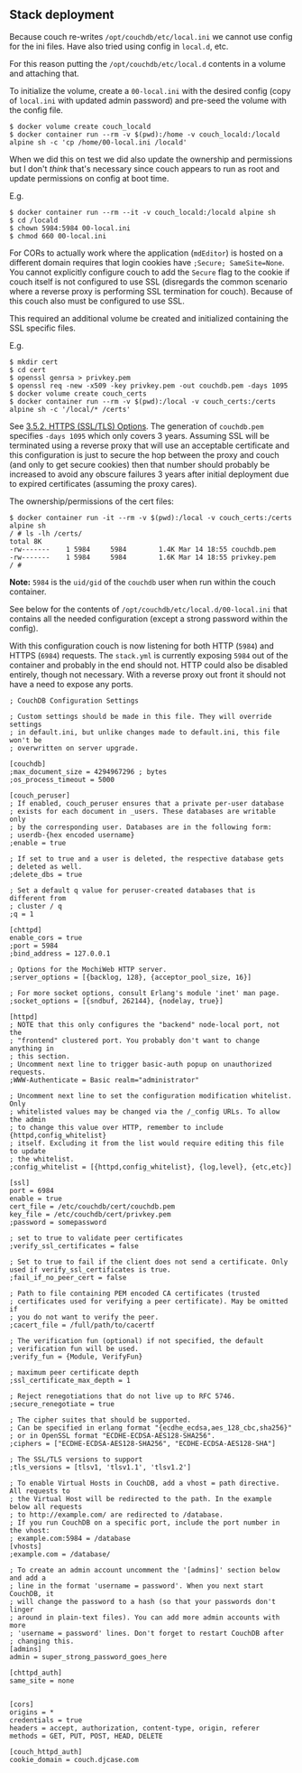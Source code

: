 ## Stack deployment

Because couch re-writes `/opt/couchdb/etc/local.ini` we cannot use config for the ini files.  Have also tried using config in `local.d`, etc.

For this reason putting the `/opt/couchdb/etc/local.d` contents in a volume and attaching that.

To initialize the volume, create a `00-local.ini` with the desired config (copy of `local.ini` with updated admin password) and pre-seed the volume with the config file.

```
$ docker volume create couch_locald
$ docker container run --rm -v $(pwd):/home -v couch_locald:/locald alpine sh -c 'cp /home/00-local.ini /locald'
```

When we did this on test we did also update the ownership and permissions but I don't _think_ that's necessary since couch appears to run as root and update permissions on config at boot time.

E.g.

```
$ docker container run --rm --it -v couch_locald:/locald alpine sh
$ cd /locald
$ chown 5984:5984 00-local.ini
$ chmod 660 00-local.ini
```

For CORs to actually work where the application (`mdEditor`) is hosted on a different domain requires that login cookies have `;Secure; SameSite=None`.  You cannot explicitly configure couch to add the `Secure` flag to the cookie if couch itself is not configured to use SSL (disregards the common scenario where a reverse proxy is performing SSL termination for couch).  Because of this couch also must be configured to use SSL.

This required an additional volume be created and initialized containing the SSL specific files.

E.g.

```
$ mkdir cert
$ cd cert
$ openssl genrsa > privkey.pem
$ openssl req -new -x509 -key privkey.pem -out couchdb.pem -days 1095
$ docker volume create couch_certs
$ docker container run --rm -v $(pwd):/local -v couch_certs:/certs alpine sh -c '/local/* /certs'
```

See [3.5.2. HTTPS (SSL/TLS) Options](https://docs.couchdb.org/en/stable/config/http.html#https-ssl-tls-options).  The generation of `couchdb.pem` specifies `-days 1095` which only covers 3 years.  Assuming SSL will be terminated using a reverse proxy that will use an acceptable certificate and this configuration is just to secure the hop between the proxy and couch (and only to get secure cookies) then that number should probably be increased to avoid any obscure failures 3 years after initial deployment due to expired certificates (assuming the proxy cares).

The ownership/permissions of the cert files:

```
$ docker container run -it --rm -v $(pwd):/local -v couch_certs:/certs alpine sh
/ # ls -lh /certs/
total 8K     
-rw-------    1 5984     5984        1.4K Mar 14 18:55 couchdb.pem
-rw-------    1 5984     5984        1.6K Mar 14 18:55 privkey.pem
/ #
```

__Note:__ `5984` is the `uid/gid` of the `couchdb` user when run within the couch container.

See below for the contents of `/opt/couchdb/etc/local.d/00-local.ini` that contains all the needed configuration (except a strong password within the config).

With this configuration couch is now listening for both HTTP (`5984`) and HTTPS (`6984`) requests.  The `stack.yml` is currently exposing `5984` out of the container and probably in the end should not.  HTTP could also be disabled entirely, though not necessary.  With a reverse proxy out front it should not have a need to expose any ports.

```
; CouchDB Configuration Settings

; Custom settings should be made in this file. They will override settings
; in default.ini, but unlike changes made to default.ini, this file won't be
; overwritten on server upgrade.

[couchdb]
;max_document_size = 4294967296 ; bytes
;os_process_timeout = 5000

[couch_peruser]
; If enabled, couch_peruser ensures that a private per-user database
; exists for each document in _users. These databases are writable only
; by the corresponding user. Databases are in the following form:
; userdb-{hex encoded username}
;enable = true

; If set to true and a user is deleted, the respective database gets
; deleted as well.
;delete_dbs = true

; Set a default q value for peruser-created databases that is different from
; cluster / q
;q = 1

[chttpd]
enable_cors = true
;port = 5984
;bind_address = 127.0.0.1

; Options for the MochiWeb HTTP server.
;server_options = [{backlog, 128}, {acceptor_pool_size, 16}]

; For more socket options, consult Erlang's module 'inet' man page.
;socket_options = [{sndbuf, 262144}, {nodelay, true}]

[httpd]
; NOTE that this only configures the "backend" node-local port, not the
; "frontend" clustered port. You probably don't want to change anything in
; this section.
; Uncomment next line to trigger basic-auth popup on unauthorized requests.
;WWW-Authenticate = Basic realm="administrator"

; Uncomment next line to set the configuration modification whitelist. Only
; whitelisted values may be changed via the /_config URLs. To allow the admin
; to change this value over HTTP, remember to include {httpd,config_whitelist}
; itself. Excluding it from the list would require editing this file to update
; the whitelist.
;config_whitelist = [{httpd,config_whitelist}, {log,level}, {etc,etc}]

[ssl]
port = 6984
enable = true
cert_file = /etc/couchdb/cert/couchdb.pem
key_file = /etc/couchdb/cert/privkey.pem
;password = somepassword

; set to true to validate peer certificates
;verify_ssl_certificates = false

; Set to true to fail if the client does not send a certificate. Only used if verify_ssl_certificates is true.
;fail_if_no_peer_cert = false

; Path to file containing PEM encoded CA certificates (trusted
; certificates used for verifying a peer certificate). May be omitted if
; you do not want to verify the peer.
;cacert_file = /full/path/to/cacertf

; The verification fun (optional) if not specified, the default
; verification fun will be used.
;verify_fun = {Module, VerifyFun}

; maximum peer certificate depth
;ssl_certificate_max_depth = 1

; Reject renegotiations that do not live up to RFC 5746.
;secure_renegotiate = true

; The cipher suites that should be supported.
; Can be specified in erlang format "{ecdhe_ecdsa,aes_128_cbc,sha256}"
; or in OpenSSL format "ECDHE-ECDSA-AES128-SHA256".
;ciphers = ["ECDHE-ECDSA-AES128-SHA256", "ECDHE-ECDSA-AES128-SHA"]

; The SSL/TLS versions to support
;tls_versions = [tlsv1, 'tlsv1.1', 'tlsv1.2']

; To enable Virtual Hosts in CouchDB, add a vhost = path directive. All requests to
; the Virtual Host will be redirected to the path. In the example below all requests
; to http://example.com/ are redirected to /database.
; If you run CouchDB on a specific port, include the port number in the vhost:
; example.com:5984 = /database
[vhosts]
;example.com = /database/

; To create an admin account uncomment the '[admins]' section below and add a
; line in the format 'username = password'. When you next start CouchDB, it
; will change the password to a hash (so that your passwords don't linger
; around in plain-text files). You can add more admin accounts with more
; 'username = password' lines. Don't forget to restart CouchDB after
; changing this.
[admins]
admin = super_strong_password_goes_here

[chttpd_auth]
same_site = none


[cors]
origins = *
credentials = true
headers = accept, authorization, content-type, origin, referer
methods = GET, PUT, POST, HEAD, DELETE

[couch_httpd_auth]
cookie_domain = couch.djcase.com
```